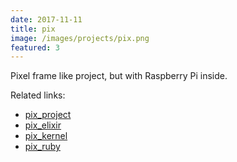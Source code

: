 ```yaml
---
date: 2017-11-11
title: pix
image: /images/projects/pix.png
featured: 3
---
```


Pixel frame like project, but with Raspberry Pi inside.

<!--more-->

Related links:
- [pix_project](https://github.com/fazibear/pix_project)
- [pix_elixir](https://github.com/fazibear/pix_elixir)
- [pix_kernel](https://github.com/fazibear/pix_kernel)
- [pix_ruby](https://github.com/fazibear/pix_ruby)
